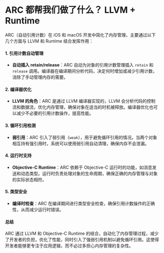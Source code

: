 # ARC 都帮我们做了什么？ LLVM + Runtime

ARC（自动引用计数）在 iOS 和 macOS 开发中简化了内存管理，主要通过以下几个方面与 LLVM 和 Runtime 结合发挥作用：

#### 1. 引用计数自动管理

* **自动插入 retain/release**：ARC 自动为对象的引用计数管理插入 `retain` 和 `release` 调用。编译器在编译期间分析代码，决定何时增加或减少引用计数，消除了手动管理内存的需要。

#### 2. 编译器优化

* **LLVM 的角色**：ARC 是通过 LLVM 编译器实现的，LLVM 会分析代码的控制流和数据流，优化内存管理，确保对象在适当的时机被释放。编译器优化也可以减少不必要的引用计数操作，提高性能。

#### 3. 循环引用检测

* **弱引用**：ARC 引入了弱引用（`weak`），用于避免循环引用的情况。当两个对象相互持有强引用时，系统可以使用弱引用自动清理，确保内存不会泄漏。

#### 4. 运行时支持

* **Objective-C Runtime**：ARC 依赖于 Objective-C 运行时的功能，如消息发送和动态类型。运行时负责处理对象的生命周期，确保正确的内存管理与对象的实际状态相符。

#### 5. 类型安全

* **编译时检查**：ARC 在编译期间进行类型安全检查，确保引用计数操作的正确性，从而减少运行时错误。

#### 总结

ARC 通过 LLVM 和 Objective-C Runtime 的结合，自动化了内存管理过程，减少了开发者的负担，优化了性能，同时引入了强弱引用机制以避免循环引用。这使得开发者能够更专注于应用逻辑，而不必过多担心内存管理的复杂性。
